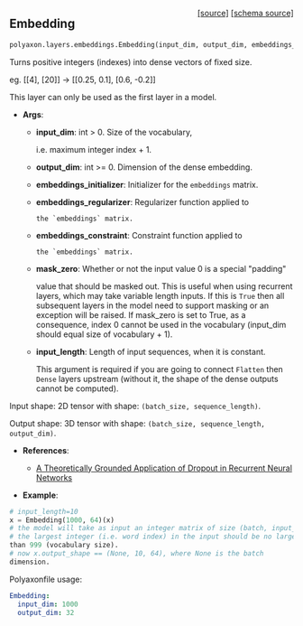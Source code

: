 <span style="float:right;">[[source]](https://github.com/polyaxon/polyaxon/blob/master/polyaxon/layers/embeddings.py#L14) [[schema source]](https://github.com/polyaxon/polyaxon-schemas/blob/master/polyaxon_schemas/layers/embeddings.py#L14)</span>
## Embedding

```python
polyaxon.layers.embeddings.Embedding(input_dim, output_dim, embeddings_initializer='uniform', embeddings_regularizer=None, activity_regularizer=None, embeddings_constraint=None, mask_zero=False, input_length=None)
```

Turns positive integers (indexes) into dense vectors of fixed size.

eg. [[4], [20]] -> [[0.25, 0.1], [0.6, -0.2]]

This layer can only be used as the first layer in a model.

- __Args__:

	- __input_dim__: int > 0. Size of the vocabulary,

		i.e. maximum integer index + 1.
	- __output_dim__: int >= 0. Dimension of the dense embedding.

	- __embeddings_initializer__: Initializer for the `embeddings` matrix.

	- __embeddings_regularizer__: Regularizer function applied to

		  the `embeddings` matrix.
	- __embeddings_constraint__: Constraint function applied to

		  the `embeddings` matrix.
	- __mask_zero__: Whether or not the input value 0 is a special "padding"

		value that should be masked out.
		This is useful when using recurrent layers,
		which may take variable length inputs.
		If this is `True` then all subsequent layers
		in the model need to support masking or an exception will be raised.
		If mask_zero is set to True, as a consequence, index 0 cannot be
		used in the vocabulary (input_dim should equal size of
		vocabulary + 1).
	- __input_length__: Length of input sequences, when it is constant.

		This argument is required if you are going to connect
		`Flatten` then `Dense` layers upstream
		(without it, the shape of the dense outputs cannot be computed).

Input shape:
	2D tensor with shape: `(batch_size, sequence_length)`.

Output shape:
	3D tensor with shape: `(batch_size, sequence_length, output_dim)`.

- __References__:

	- [A Theoretically Grounded Application of Dropout in Recurrent Neural
	  Networks](http://arxiv.org/abs/1512.05287)

- __Example__:


```python
# input_length=10
x = Embedding(1000, 64)(x)
# the model will take as input an integer matrix of size (batch, input_length).
# the largest integer (i.e. word index) in the input should be no larger
than 999 (vocabulary size).
# now x.output_shape == (None, 10, 64), where None is the batch
dimension.
```

Polyaxonfile usage:

```yaml
Embedding:
  input_dim: 1000
  output_dim: 32
```
